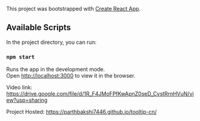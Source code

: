 This project was bootstrapped with [Create React App](https://github.com/facebook/create-react-app).

## Available Scripts

In the project directory, you can run:

### `npm start`

Runs the app in the development mode.<br />
Open [http://localhost:3000](http://localhost:3000) to view it in the browser.



Video link:
https://drive.google.com/file/d/1R_F4JMoFPfKwApnZ0seD_CvstRrnHVuN/view?usp=sharing


Project Hosted:
https://parthbakshi7446.github.io/tooltip-cn/
